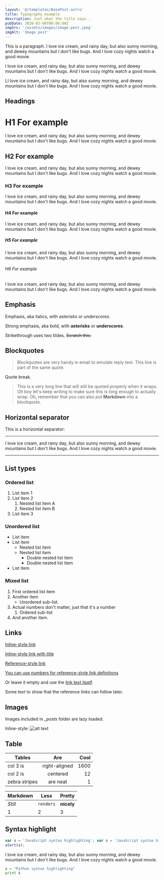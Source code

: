 ```yaml
---
layout: '@/templates/BasePost.astro'
title: Typography example
description: Just what the title says..
pubDate: 2020-02-06T00:00:00Z
imgSrc: '/assets/images/image-post.jpeg'
imgAlt: 'Image post'
---
```


This is a paragraph. I love ice cream, and rainy day, but also sunny morning, and dewey mountains but I don't like bugs. And I love cozy nights watch a good movie.

I love ice cream, and rainy day, but also sunny morning, and dewey mountains but I don't like bugs. And I love cozy nights watch a good movie.

LI love ice cream, and rainy day, but also sunny morning, and dewey mountains but I don't like bugs. And I love cozy nights watch a good movie.

## Headings

# H1 For example

I love ice cream, and rainy day, but also sunny morning, and dewey mountains but I don't like bugs. And I love cozy nights watch a good movie.

## H2 For example

I love ice cream, and rainy day, but also sunny morning, and dewey mountains but I don't like bugs. And I love cozy nights watch a good movie.

### H3 For example

I love ice cream, and rainy day, but also sunny morning, and dewey mountains but I don't like bugs. And I love cozy nights watch a good movie.

#### H4 For example

I love ice cream, and rainy day, but also sunny morning, and dewey mountains but I don't like bugs. And I love cozy nights watch a good movie.

##### H5 For example

I love ice cream, and rainy day, but also sunny morning, and dewey mountains but I don't like bugs. And I love cozy nights watch a good movie.

###### H6 For example

I love ice cream, and rainy day, but also sunny morning, and dewey mountains but I don't like bugs. And I love cozy nights watch a good movie.

## Emphasis

Emphasis, aka italics, with _asterisks_ or _underscores_.

Strong emphasis, aka bold, with **asterisks** or **underscores**.

Strikethrough uses two tildes. ~~Scratch this.~~

## Blockquotes

> Blockquotes are very handy in email to emulate reply text.
> This line is part of the same quote.

Quote break.

> This is a very long line that will still be quoted properly when it wraps. Oh boy let's keep writing to make sure this is long enough to actually wrap. Oh, remember that you can also _put_ **Markdown** into a blockquote.

## Horizontal separator

This is a horizontal separator:

---

I love ice cream, and rainy day, but also sunny morning, and dewey mountains but I don't like bugs. And I love cozy nights watch a good movie.

---

## List types

### Ordered list

1. List item 1
2. List item 2
   1. Nested list item A
   2. Nested list item B
3. List item 3

### Unordered list

- List item
- List item
  - Nested list item
  - Nested list item
    - Double nested list item
    - Double nested list item
- List item

### Mixed list

1. First ordered list item
2. Another item
   - Unordered sub-list.
3. Actual numbers don't matter, just that it's a number
   1. Ordered sub-list
4. And another item.

## Links

[Inline-style link](https://www.google.com)

[Inline-style link with title](https://www.google.com "Google's Homepage")

[Reference-style link][arbitrary case-insensitive reference text]

[You can use numbers for reference-style link definitions][1]

Or leave it empty and use the [link text itself].

Some text to show that the reference links can follow later.

[arbitrary case-insensitive reference text]: https://www.mozilla.org
[1]: http://slashdot.org
[link text itself]: http://www.reddit.com

## Images

Images included in _\_posts_ folder are lazy loaded.

Inline-style:
![alt text](/src/images/random.jpeg 'Logo Title Text 1')

## Table

| Tables        |      Are      | Cool |
| ------------- | :-----------: | ---: |
| col 3 is      | right-aligned | 1600 |
| col 2 is      |   centered    |   12 |
| zebra stripes |   are neat    |    1 |

| Markdown | Less      | Pretty     |
| -------- | --------- | ---------- |
| _Still_  | `renders` | **nicely** |
| 1        | 2         | 3          |

## Syntax highlight

```javascript
var s = 'JavaScript syntax highlighting'; var s = 'JavaScript syntax highlighting';
alert(s);
```

I love ice cream, and rainy day, but also sunny morning, and dewey mountains but I don't like bugs. And I love cozy nights watch a good movie.

```python
s = "Python syntax highlighting"
print s
```
